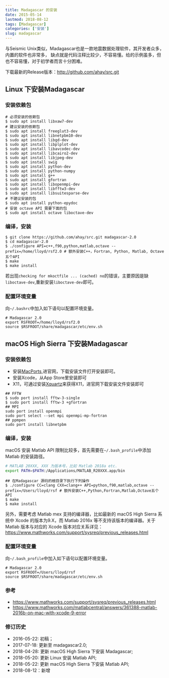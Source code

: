 ```yaml
---
title: Madagascar 的安装
date: 2015-05-14
lastmod: 2018-08-12
tags: [Madagascar]
categories: ['安装']
slug: madagascar
---
```




与Seismic Unix类似，Madagascar也是一款地震数据处理软件，其开发者众多，内置的软件也非常多，
缺点就是代码注释比较少，不容易懂。给的示例虽多，但也不容易懂，对于初学者而言十分困难。

下载最新的Release版本：<http://github.com/ahay/src.git>


## Linux 下安装Madagascar

### 安装依赖包

``` {.console}
# 必须安装的依赖包
$ sudo apt install libxaw7-dev
# 建议安装的依赖包
$ sudo apt install freeglut3-dev
$ sudo apt install libnetpbm10-dev
$ sudo apt install libgd-dev  
$ sudo apt install libplplot-dev
$ sudo apt install libavcodec-dev
$ sudo apt install libcairo2-dev
$ sudo apt install libjpeg-dev
$ sudo apt install swig
$ sudo apt install python-dev
$ sudo apt install python-numpy
$ sudo apt install g++
$ sudo apt install gfortran
$ sudo apt install libopenmpi-dev
$ sudo apt install libfftw3-dev
$ sudo apt install libsuitesparse-dev
# 不建议安装的包
$ sudo apt install python-epydoc
# 安装 octave API 需要下面的包
$ sudo apt install octave liboctave-dev
```

### 编译，安装

``` {.console}
$ git clone https://github.com/ahay/src.git madagascar-2.0
$ cd madagascar-2.0
$ ./configure API=c++,f90,python,matlab,octave --prefix=/home/lloyd/rsf2.0 # 额外安装C++，Fortran, Python, Matlab, Octave 五个API
$ make
$ make install
```

>
若出现`checking for mkoctfile ... (cached) no`的错误，主要原因是缺`liboctave-dev`,重新安装`liboctave-dev`即可。

### 配置环境变量

向`~/.bashrc`中加入如下语句以配置环境变量。

``` {.bash}
# Madagascar 2.0
export RSFROOT=/home/lloyd/rsf2.0
source $RSFROOT/share/madagascar/etc/env.sh
```

## macOS High Sierra 下安装Madagascar
### 安装依赖包
- 安装[MacPorts](https://www.macports.org/),进官网，下载安装文件打开安装即可。
- 安装Xcode，从App Store里安装即可
- X11，可通过安装[Xquartz](https://www.xquartz.org/)来获得X11，进官网下载安装文件安装即可
```
## FFTW
$ sudo port install fftw-3-single
$ sudo port install fftw-3 +gfortran
## MPI
sudo port install openmpi
sudo port select --set mpi openmpi-mp-fortran
## ppmpen
sudo port install libnetpbm
```

### 编译，安装
macOS 安装 Matlab API 限制比较多，首先需要在`~/.bash_profile`中添加 Matlab 的安装路径。

```bash
# MATLAB 20XXX, XXX 为版本号，比如 Matlab 2018a etc.
export PATH=$PATH:/Applications/MATLAB_R20XXX.app/bin
```

``` {.console}
## 在Madagascar 源码的根目录下执行下列操作
$ ./configure CC=clang CXX=clang++ API=python,f90,matlab,octave --prefix=/Users/lloyd/rsf # 额外安装C++,Python,Fortran,Matlab,Octave五个API
$ make
$ make install
```
>
另外，需要考虑 Matlab mex 支持的编译器，比如最新的 macOS High Sierra 系统中 Xcode 的版本为9.X，而 Matlab 2016x 等不支持该版本的编译器。关于 Matlab 版本与对应的 Xcode 版本对应关系详见：
https://www.mathworks.com/support/sysreq/previous_releases.html

### 配置环境变量

向`~/.bash_profile`中加入如下语句以配置环境变量。

``` {.bash}
# Madagascar 2.0
export RSFROOT=/Users/lloyd/rsf
source $RSFROOT/share/madagascar/etc/env.sh
```

### 参考

- https://www.mathworks.com/support/sysreq/previous_releases.html
- https://www.mathworks.com/matlabcentral/answers/361388-matlab-2016b-on-mac-with-xcode-9-error

### 修订历史

- 2016-05-22: 初稿；
- 2017-07-18: 更新至 madagascar2.0;
- 2018-04-28: 更新 macOS High Sierra 下安装 Madagascar;
- 2018-05-20: 更新 Linux 安装 Matlab API;
- 2018-05-22: 更新 macOS High Sierra 下安装 Matlab API;
- 2018-08-12：新增 


